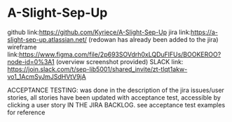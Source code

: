 # A-Slight-Sep-Up

github link:https://github.com/Kyriece/A-Slight-Sep-Up
jira link:https://a-slight-sep-up.atlassian.net/ (redowan has already been added to the jira)
wireframe link:https://www.figma.com/file/2p693SOVdrh0xLQDuFlFUs/BOOKEROO?node-id=0%3A1
(overview screenshot provided)
SLACK link: https://join.slack.com/t/sep-lib5001/shared_invite/zt-tlqt1akw-vo1_1AcmSyJmJSdHVtV9jA

ACCEPTANCE TESTING: was done in the description of the jira issues/user stories, all stories have been updated with acceptance test, accessible by clicking a user story IN THE JIRA BACKLOG. see acceptance test examples for reference
